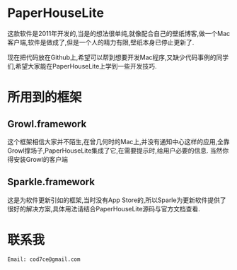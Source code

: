 # PaperHouseLite
这款软件是2011年开发的,当是的想法很单纯,就像配合自己的壁纸博客,做一个Mac客户端,软件是做成了,但是一个人的精力有限,壁纸本身已停止更新了.

现在把代码放在Github上,希望可以帮到想要开发Mac程序,又缺少代码事例的同学们,希望大家能在PaperHouseLite上学到一些开发技巧.

# 所用到的框架
## Growl.framework
这个框架相信大家并不陌生,在曾几何时的Mac上,并没有通知中心这样的应用,全靠Growl撑场子,PaperHouseLite集成了它,在需要提示时,给用户必要的信息.
当然你得安装Growl的客户端

## Sparkle.framework
这是为软件更新引如的框架,当时没有App Store的,所以Sparle为更新软件提供了很好的解决方案,具体用法请结合PaperHouseLite源码与官方文档查看.

# 联系我

    Email: cod7ce@gmail.com
